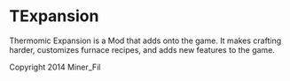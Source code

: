 TExpansion
==========

Thermomic Expansion is a Mod that adds onto the game. It makes crafting harder, customizes furnace recipes, and adds new features to the game.

Copyright 2014 Miner_Fil
